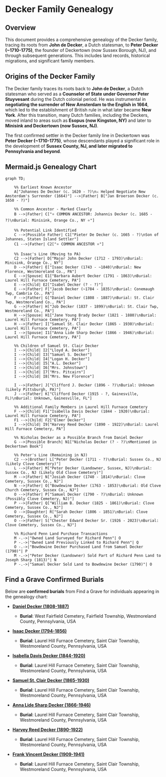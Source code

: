 # Decker Family Genealogy

## Overview
This document provides a comprehensive genealogy of the Decker family, tracing its roots from **John de Decker**, a Dutch statesman, to **Peter Decker (~1710-1775)**, the founder of Deckertown (now Sussex Borough, NJ), and through subsequent generations. This includes land records, historical migrations, and significant family members.

## **Origins of the Decker Family**
The Decker family traces its roots back to **John de Decker**, a Dutch statesman who served as a **Counselor of State under Governor Peter Stuyvesant** during the Dutch colonial period. He was instrumental in **negotiating the surrender of New Amsterdam to the English in 1664**, which led to the establishment of British rule in what later became **New York**. After this transition, many Dutch families, including the Deckers, moved inland to areas such as **Esopus (now Kingston, NY)** and later to **Minisink and Deckertown (now Sussex, NJ)**.

The first confirmed settler in the Decker family line in Deckertown was **Peter Decker (~1710-1775)**, whose descendants played a significant role in the development of **Sussex County, NJ, and later migrated to Pennsylvania and beyond**.

## **Mermaid.js Genealogy Chart**
```mermaid
graph TD;

    %% Earliest Known Ancestor
    A["Johannes De Decker (c. 1620 - ?)\n⚔ Helped Negotiate New Amsterdam's Surrender (1664)"] -->|Father| B["Jan Broerson Decker (c. 1650 - ?)"]

    %% Common Ancestor - Marked Clearly
    B -->|Father| C["⭐ COMMON ANCESTOR: Johannis Decker (c. 1685 - ?)\nBurial: Minisink, Orange Co., NY ⭐"]

    %% Potential Link Identified
    C -->|Possible Father| C1["Pieter De Decker (c. 1665 - ?)\nSon of Johannes, Staten Island Settler"]
    C1 -->|Father| C2["⭐ COMMON ANCESTOR ⭐"]

    %% Isaac's Line (Moving to PA)
    C2 -->|Father| D["Major John Decker (1712 - 1793)\nBurial: Minisink, Orange Co., NY"]
    D -->|Father| E["Isaac Decker (1743 - ~1840)\nBurial: New Florence, Westmoreland Co., PA"]
    E -->|Spouse| E1["Barbara Aubert Decker (1791 - 1863)\nBurial: Laurel Hill Furnace Cemetery, PA"]
    E -->|Child| E2["Isabel Decker (? - ?)"]
    E -->|Father| F["Jacob Decker (~1784 - 1835)\nBurial: Conemaugh Twp, Cambria Co., PA"]
    F -->|Father| G["Daniel Decker (1808 - 1887)\nBurial: St. Clair Twp, Westmoreland Co., PA"]
    G -->|Father| H["Job Decker (1837 - 1899)\nBurial: St. Clair Twp, Westmoreland Co., PA"]
    H -->|Spouse| H1["Jane Young Brady Decker (1821 - 1880)\nBurial: Laurel Hill Furnace Cemetery, PA"]
    H -->|Father| I["Samuel St. Clair Decker (1865 - 1930)\nBurial: Laurel Hill Furnace Cemetery, PA"]
    I -->|Spouse| I1["Anna Lide Sharp Decker (1866 - 1946)\nBurial: Laurel Hill Furnace Cemetery, PA"]

    %% Children of Samuel St. Clair Decker
    I -->|Child| I2["Lloyd A. Decker"]
    I -->|Child| I3["Samuel S. Decker"]
    I -->|Child| I4["Logan H. Decker"]
    I -->|Child| I5["A.L. Decker"]
    I -->|Child| I6["Mrs. Johnstown"]
    I -->|Child| I7["Mrs. Pitcairn"]
    I -->|Child| I8["Mrs. New Florence"]

    I -->|Father| J["Clifford J. Decker (1896 - ?)\nBurial: Unknown (Likely Pittsburgh, PA)"]
    J -->|Father| K["Clifford Decker (1915 - ?, Gainesville, FL)\nBurial: Unknown, Gainesville, FL"]

    %% Additional Family Members in Laurel Hill Furnace Cemetery
    F -->|Child| F1["Isabella Davis Decker (1844 - 1920)\nBurial: Laurel Hill Furnace Cemetery, PA"]
    F1 -->|Child| F2["Elmer Decker"]
    I -->|Child| I9["Harvey Reed Decker (1890 - 1922)\nBurial: Laurel Hill Furnace Cemetery, PA"]

    %% Nicholas Decker as a Possible Branch from Daniel Decker
    G -->|Possible Branch| N1["Nicholas Decker (? - ?)\nMentioned in Deckertown Book"]

    %% Peter's Line (Remaining in NJ)
    C2 -->|Brother| L["Peter Decker (1711 - ?)\nBurial: Sussex Co., NJ (Likely Clove Cemetery)"]
    L -->|Father| M["Peter Decker (Landowner, Sussex, NJ)\nBurial: Sussex Co., NJ (Likely Old Clove Cemetery)"]
    M -->|Father| N["Josiah Decker (1740 - 1814)\nBurial: Clove Cemetery, Sussex Co., NJ"]
    N -->|Father| O["Bowdewine Decker (1763 - 1853)\nBurial: Old Clove Church Cemetery, Sussex Co., NJ"]
    O -->|Father| P["Samuel Decker (1790 - ?)\nBurial: Unknown (Possibly Clove Cemetery, NJ)"]
    P -->|Father| Q["William B. Decker (1825 - 1861)\nBurial: Clove Cemetery, Sussex Co., NJ"]
    O -->|Daughter| R["Sarah Decker (1806 - 1851)\nBurial: Clove Cemetery, Sussex Co., NJ"]
    O -->|Father| S["Chester Edward Decker Sr. (1926 - 2023)\nBurial: Clove Cemetery, Sussex Co., NJ"]

    %% Richard Penn Land Purchase Transactions
    M -.->|"Owned Land Surveyed for Richard Penn"| O
    P -.->|"Owned Land Previously Linked to Richard Penn"| Q
    O -.->|"Bowdewine Decker Purchased Land from Samuel Decker (1790)"| P
    M -.->|"Peter Decker (Landowner) Sold Part of Richard Penn Land to Joseph Sharp (1813)"| N
    P -.->|"Samuel Decker Sold Land to Bowdewine Decker (1790)"| O
```
## **Find a Grave Confirmed Burials**
Below are **confirmed burials** from Find a Grave for individuals appearing in the genealogy chart:

- **[Daniel Decker (1808-1887)](https://www.findagrave.com/memorial/57753620/daniel-decker)**  
  - **Burial**: West Fairfield Cemetery, Fairfield Township, Westmoreland County, Pennsylvania, USA

- **[Isaac Decker (1794-1856)](https://www.findagrave.com/memorial/33333214/isaac-decker)**  
  - **Burial**: Laurel Hill Furnace Cemetery, Saint Clair Township, Westmoreland County, Pennsylvania, USA

- **[Isabella Davis Decker (1844-1920)](https://www.findagrave.com/memorial/86567652/isabella-decker)**  
  - **Burial**: Laurel Hill Furnace Cemetery, Saint Clair Township, Westmoreland County, Pennsylvania, USA

- **[Samuel St. Clair Decker (1865-1930)](https://www.findagrave.com/memorial/125481647/samuel-st._clair-decker)**  
  - **Burial**: Laurel Hill Furnace Cemetery, Saint Clair Township, Westmoreland County, Pennsylvania, USA

- **[Anna Lide Sharp Decker (1866-1946)](https://www.findagrave.com/memorial/125481679/anna-lide-decker)**  
  - **Burial**: Laurel Hill Furnace Cemetery, Saint Clair Township, Westmoreland County, Pennsylvania, USA

- **[Harvey Reed Decker (1890-1922)](https://www.findagrave.com/memorial/85048797/harvey-reed-decker)**  
  - **Burial**: Laurel Hill Furnace Cemetery, Saint Clair Township, Westmoreland County, Pennsylvania, USA

- **[Frank Vincent Decker (1909-1941)](https://www.findagrave.com/memorial/125484972/frank-vincent-decker)**  
  - **Burial**: Laurel Hill Furnace Cemetery, Saint Clair Township, Westmoreland County, Pennsylvania, USA

